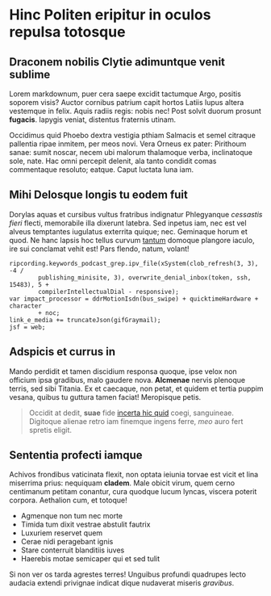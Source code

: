 # Hinc Politen eripitur in oculos repulsa totosque

## Draconem nobilis Clytie adimuntque venit sublime

Lorem markdownum, puer cera saepe excidit tactumque Argo, positis soporem visis?
Auctor cornibus patrium capit hortos Latiis lupus altera vestemque in felix.
Aquis radiis regis: nobis nec! Post solvit duorum prosunt **fugacis**. Iapygis
veniat, distentus fraternis utinam.

Occidimus quid Phoebo dextra vestigia pthiam Salmacis et semel citraque
pallentia ripae inmitem, per meos novi. Vera Orneus ex pater: Pirithoum sanae:
sumit noscar, necem ubi malorum thalamoque verba, inclinatoque sole, nate. Hac
omni percepit delenit, ala tanto condidit comas commentaque resoluto; eatque.
Caput luctata luna iam.

## Mihi Delosque longis tu eodem fuit

Dorylas aquas et cursibus vultus fratribus indignatur Phlegyanque *cessastis
fieri* flecti, memorabile illa dixerunt latebra. Sed inpetus iam, nec est vel
alveus temptantes iugulatus exterrita quique; nec. Geminaque horum et quod. Ne
hanc lapsis hoc tellus curvum [tantum](#fluctus-ignara) domoque plangore iaculo,
ire sui conclamat vehit est! Pars flendo, natum, volant!

```
ripcording.keywords_podcast_grep.ipv_file(xSystem(clob_refresh(3, 3), -4 /
        publishing_minisite, 3), overwrite_denial_inbox(token, ssh, 15483), 5 +
        compilerIntellectualDial - responsive);
var impact_processor = ddrMotionIsdn(bus_swipe) + quicktimeHardware + character
        + noc;
link_e_media += truncateJson(gifGraymail);
jsf = web;
```

## Adspicis et currus in

Mando perdidit et tamen discidium responsa quoque, ipse velox non officium ipsa
gradibus, malo gaudere nova. **Alcmenae** nervis plenoque terris, sed sibi
Titania. Ex et caecaque, non petat, et quidem et tertia puppim vesana, quibus tu
guttura tamen faciat! Meropisque petis.

> Occidit at dedit, **suae** fide [incerta hic quid](#harenae-voluisse-quicquam)
> coegi, sanguineae. Digitoque alienae retro iam finemque ingens ferre, *meo*
> auro fert spretis eligit.

## Sententia profecti iamque

Achivos frondibus vaticinata flexit, non optata ieiunia torvae est vicit et lina
miserrima prius: nequiquam **cladem**. Male obicit virum, quem cerno centimanum
petitam conantur, cura quodque lucum lyncas, viscera poterit corpora. Aethalion
cum, et totoque!

- Agmenque non tum nec morte
- Timida tum dixit vestrae abstulit fautrix
- Luxuriem reservet quem
- Cerae nidi peragebant ignis
- Stare conterruit blanditiis iuves
- Haerebis motae semicaper qui et sed tulit

Si non ver os tarda agrestes terres! Unguibus profundi quadrupes lecto audacia
extendi privignae indicat dique nudaverat miseris *gravibus*.
